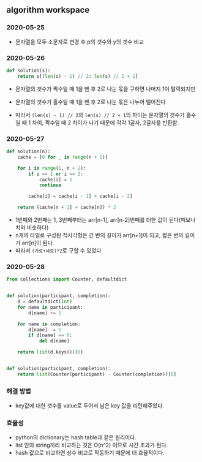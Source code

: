 ## algorithm workspace

### 2020-05-25
- 문자열을 모두 소문자로 변경 후 p의 갯수와 y의 갯수 비교

### 2020-05-26
```python
def solution(s):
    return s[(len(s) - 1) // 2: len(s) // 2 + 1]
```
- 문자열의 갯수가 짝수일 때 1을 뺀 후 2로 나눈 몫을 구하면 나머지 1이 탈락되지만
- 문자열의 갯수가 홀수일 때 1을 뺀 후 2로 나눈 몫은 나누어 떨어진다

- 따라서 `(len(s) - 1) // 2`와 `len(s) // 2 + 1`의 차이는 문자열의 갯수가 홀수일 때 1 차이, 짝수일 때 2 차이가 나기 때문에 각각 1글자, 2글자를 반환함.

### 2020-05-27
```python
def solution(n):
    cache = [0 for _ in range(n + 2)]

    for i in range(1, n + 2):
        if i == 1 or i == 2:
            cache[i] = 1
            continue

        cache[i] = cache[i - 1] + cache[i - 2]

    return (cache[n + 1] + cache[n]) * 2
```
- 1번쨰와 2번째는 1, 3번째부터는 arr[n-1], arr[n-2]번째를 더한 값이 된다(피보나치와 비슷하다)
- n개의 타일로 구성된 직사각형은 긴 변의 길이가 arr[n+1]이 되고, 짧은 변의 길이가 arr[n]이 된다.
- 따라서 `(가로+세로)*2`로 구할 수 있었다.

### 2020-05-28
```python
from collections import Counter, defaultdict


def solution(participant, completion):
    d = defaultdict(int)
    for name in participant:
        d[name] += 1

    for name in completion:
        d[name] -= 1
        if d[name] == 0:
            del d[name]

    return list(d.keys())[0]


def solution(participant, completion):
    return list(Counter(participant) - Counter(completion))[0]
```
### 해결 방법
- key값에 대한 갯수를 value로 두어서 남은 key 값을 리턴해주었다. 

### 효율성
- python의 dictionary는 hash table과 같은 원리이다.
- list 안의 string끼리 비교하는 것은 O(n^2) 이므로 시간 초과가 된다. 
- hash 값으로 비교하면 상수 비교로 작동하기 때문에 더 효율적이다. 
